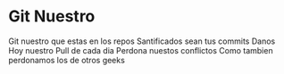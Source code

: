 # Git Nuestro

Git nuestro que estas en los repos
Santificados sean tus commits
Danos Hoy nuestro Pull de cada dia
Perdona nuestos conflictos
Como tambien perdonamos los de otros geeks